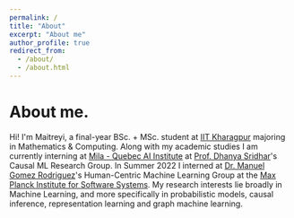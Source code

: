 ```yaml
---
permalink: /
title: "About"
excerpt: "About me"
author_profile: true
redirect_from: 
  - /about/
  - /about.html
---
```


<!-- This is the front page of a website that is powered by the [academicpages template](https://github.com/academicpages/academicpages.github.io) and hosted on GitHub pages. [GitHub pages](https://pages.github.com) is a free service in which websites are built and hosted from code and data stored in a GitHub repository, automatically updating when a new commit is made to the respository. This template was forked from the [Minimal Mistakes Jekyll Theme](https://mmistakes.github.io/minimal-mistakes/) created by Michael Rose, and then extended to support the kinds of content that academics have: publications, talks, teaching, a portfolio, blog posts, and a dynamically-generated CV. You can fork [this repository](https://github.com/academicpages/academicpages.github.io) right now, modify the configuration and markdown files, add your own PDFs and other content, and have your own site for free, with no ads! An older version of this template powers my own personal website at [stuartgeiger.com](http://stuartgeiger.com), which uses [this Github repository](https://github.com/staeiou/staeiou.github.io). -->

About me.
======
Hi! I'm Maitreyi, a final-year BSc. + MSc. student at [IIT Kharagpur](https://www.iitkgp.ac.in/) majoring in Mathematics & Computing. Along with my academic studies I am currently interning at [Mila - Quebec AI Institute](https://mila.quebec/en/) at [Prof. Dhanya Sridhar](https://www.dsridhar.com/)'s Causal ML Research Group. 
In Summer 2022 I interned at [Dr. Manuel Gomez Rodriguez](https://people.mpi-sws.org/~manuelgr/)'s Human-Centric Machine Learning Group at the [Max Planck Institute for Software Systems](https://www.mpi-sws.org/).
My research interests lie broadly in Machine Learning, and more specifically in probabilistic models, causal inference, representation learning and graph machine learning.

